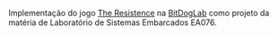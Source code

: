 Implementação do jogo [The Resistence](https://www.fclar.unesp.br/Home/Biblioteca/jogos-the-resistance-manual.pdf) na [BitDogLab](https://github.com/BitDogLab/BitDogLab) como projeto da matéria de Laboratório de Sistemas Embarcados EA076. 
